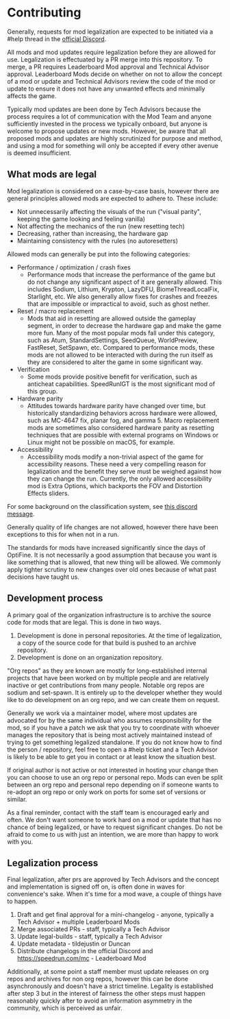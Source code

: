 # Contributing

Generally, requests for mod legalization are expected to be initiated via a #help thread in the [official Discord](https://discord.com/invite/jmdFn3C).

All mods and mod updates require legalization before they are allowed for use. Legalization is effectuated by a PR merge into this repository. To merge, a PR requires Leaderboard Mod approval and Technical Advisor approval. Leaderboard Mods decide on whether on not to allow the concept of a mod or update and Technical Advisors review the code of the mod or update to ensure it does not have any unwanted effects and minimally affects the game.

Typically mod updates are been done by Tech Advisors because the process requires a lot of communication with the Mod Team and anyone sufficiently invested in the process we typically onboard, but anyone is welcome to propose updates or new mods. However, be aware that all proposed mods and updates are highly scrutinized for purpose and method, and using a mod for something will only be accepted if every other avenue is deemed insufficient.

## What mods are legal

Mod legalization is considered on a case-by-case basis, however there are general principles allowed mods are expected to adhere to. These include:
- Not unnecessarily affecting the visuals of the run ("visual parity", keeping the game looking and feeling vanilla)
- Not affecting the mechanics of the run (new resetting tech)
- Decreasing, rather than increasing, the hardware gap
- Maintaining consistency with the rules (no autoresetters)

Allowed mods can generally be put into the following categories:
- Performance / optimization / crash fixes
  - Performance mods that increase the performance of the game but do not change any significant aspect of it are generally allowed. This includes Sodium, Lithium, Krypton, LazyDFU, BiomeThreadLocalFix, Starlight, etc. We also generally allow fixes for crashes and freezes that are impossible or impractical to avoid, such as ghost nether.
- Reset / macro replacement
  - Mods that aid in resetting are allowed outside the gameplay segment, in order to decrease the hardware gap and make the game more fun. Many of the most popular mods fall under this category, such as Atum, StandardSettings, SeedQueue, WorldPreview, FastReset, SetSpawn, etc. Compared to performance mods, these mods are not allowed to be interacted with during the run itself as they are considered to alter the game in some significant way.
- Verification
    - Some mods provide positive benefit for verification, such as anticheat capabilities. SpeedRunIGT is the most significant mod of this group.
- Hardware parity
    - Attitudes towards hardware parity have changed over time, but historically standardizing behaviors across hardware were allowed, such as MC-4647 fix, planar fog, and gamma 5. Macro replacement mods are sometimes also considered hardware parity as resetting techniques that are possible with external programs on Windows or Linux might not be possible on macOS, for example.
- Accessibility
  - Accessibility mods modify a non-trivial aspect of the game for accessibility reasons. These need a very compelling reason for legalization and the benefit they serve must be weighed against how they can change the run. Currently, the only allowed accessibility mod is Extra Options, which backports the FOV and Distortion Effects sliders.

For some background on the classification system, see [this discord message](https://discord.com/channels/83066801105145856/416677682290491403/939517613107720232).

Generally quality of life changes are not allowed, however there have been exceptions to this for when not in a run.

The standards for mods have increased significantly since the days of OptiFine. It is not necessarily a good assumption that because you want is like something that is allowed, that new thing will be allowed. We commonly apply tighter scrutiny to new changes over old ones because of what past decisions have taught us.

## Development process

A primary goal of the organization infrastructure is to archive the source code for mods that are legal. This is done in two ways.
1) Development is done in personal repositories. At the time of legalization, a copy of the source code for that build is pushed to an archive repository.
2) Development is done on an organization repository.

"Org repos" as they are known are mostly for long-established internal projects that have been worked on by multiple people and are relatively inactive or get contributions from many people. Notable org repos are sodium and set-spawn. It is entirely up to the developer whether they would like to do development on an org repo, and we can create them on request.

Generally we work via a maintainer model, where most updates are advocated for by the same individual who assumes responsibility for the mod, so if you have a patch we ask that you try to coordinate with whoever manages the repository that is being most actively maintained instead of trying to get something legalized standalone. If you do not know how to find the person / repository, feel free to open a #help ticket and a Tech Advisor is likely to be able to get you in contact or at least know the situation best.

If original author is not active or not interested in hosting your change then you can choose to use an org repo or personal repo. Mods can even be split between an org repo and personal repo depending on if someone wants to re-adopt an org repo or only work on ports for some set of versions or similar.

As a final reminder, contact with the staff team is encouraged early and often. We don't want someone to work hard on a mod or update that has no chance of being legalized, or have to request significant changes. Do not be afraid to come to us with just an intention, we are more than happy to work with you.

## Legalization process

Final legalization, after prs are approved by Tech Advisors and the concept and implementation is signed off on, is often done in waves for convenience's sake. When it's time for a mod wave, a couple of things have to happen.

1) Draft and get final approval for a mini-changelog - anyone, typically a Tech Advisor + multiple Leaderboard Mods
2) Merge associated PRs - staff, typically a Tech Advisor
3) Update legal-builds - staff, typically a Tech Advisor
4) Update metadata - tildejustin or Duncan
5) Distribute changelogs in the official Discord and https://speedrun.com/mc - Leaderboard Mod

Additionally, at some point a staff member must update releases on org repos and archives for non org repos, however this can be done asynchronously and doesn't have a strict timeline. Legality is established after step 3 but in the interest of fairness the other steps must happen reasonably quickly after to avoid an information asymmetry in the community, which is perceived as unfair.
